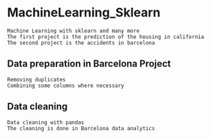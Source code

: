 # MachineLearning_Sklearn
    Machine Learning with sklearn and many more
    The first project is the prediction of the housing in california
    The second project is the accidents in barcelona
    
## Data preparation in Barcelona Project
    Removing duplicates
    Combining some columns where necessary
    
## Data cleaning
    Data cleaning with pandas
    The cleaning is done in Barcelona data analytics
